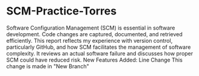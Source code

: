 # SCM-Practice-Torres
Software Configuration Management (SCM) is essential in software development. Code changes are captured, documented, and retrieved efficiently. This report reflects my experience with version control, particularly GitHub, and how SCM facilitates the management of software complexity.
It reviews an actual software failure and discusses how proper SCM could have reduced risk.
New Features Added: Line Change
This change is made in "New Branch"
